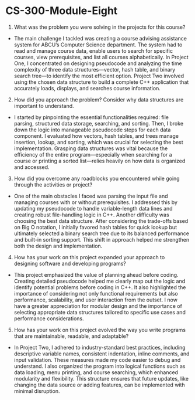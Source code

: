 # CS-300-Module-Eight

1. What was the problem you were solving in the projects for this course?

- The main challenge I tackled was creating a course advising assistance system for ABCU’s Computer Science department. The system had to read and manage course data, enable users to search for specific courses, view prerequisites, and list all courses alphabetically. In Project One, I concentrated on designing pseudocode and analyzing the time complexity of three data structures—vector, hash table, and binary search tree—to identify the most efficient option. Project Two involved using the chosen data structure to build a complete C++ application that accurately loads, displays, and searches course information.

2. How did you approach the problem? Consider why data structures are important to understand.

- I started by pinpointing the essential functionalities required: file parsing, structured data storage, searching, and sorting. Then, I broke down the logic into manageable pseudocode steps for each data component. I evaluated how vectors, hash tables, and trees manage insertion, lookup, and sorting, which was crucial for selecting the best implementation. Grasping data structures was vital because the efficiency of the entire program—especially when searching for a course or printing a sorted list—relies heavily on how data is organized and accessed.

3. How did you overcome any roadblocks you encountered while going through the activities or project?

- One of the main obstacles I faced was parsing the input file and managing courses with or without prerequisites. I addressed this by updating my pseudocode to handle variable-length data lines and creating robust file-handling logic in C++. Another difficulty was choosing the best data structure. After considering the trade-offs based on Big O notation, I initially favored hash tables for quick lookup but ultimately selected a binary search tree due to its balanced performance and built-in sorting support. This shift in approach helped me strengthen both the design and implementation.

4. How has your work on this project expanded your approach to designing software and developing programs?

- This project emphasized the value of planning ahead before coding. Creating detailed pseudocode helped me clearly map out the logic and identify potential problems before coding in C++. It also highlighted the importance of considering not only functional requirements but also performance, scalability, and user interaction from the outset. I now have a greater appreciation for modular design and the importance of selecting appropriate data structures tailored to specific use cases and performance considerations.

5. How has your work on this project evolved the way you write programs that are maintainable, readable, and adaptable?

- In Project Two, I adhered to industry-standard best practices, including descriptive variable names, consistent indentation, inline comments, and input validation. These measures made my code easier to debug and understand. I also organized the program into logical functions such as data loading, menu printing, and course searching, which enhanced modularity and flexibility. This structure ensures that future updates, like changing the data source or adding features, can be implemented with minimal disruption.
